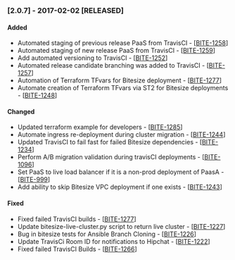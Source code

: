 ### **[2.0.7] - 2017-02-02 [RELEASED]**

#### Added

*   Automated staging of previous release PaaS from TravisCI - [[BITE-1258](https://one-jira.pearson.com/browse/BITE-1258)]
*   Automated staging of new release PaaS from TravisCI - [[BITE-1259](https://one-jira.pearson.com/browse/BITE-1259)]
*   Add automated versioning to TravisCI - [[BITE-1252](https://one-jira.pearson.com/browse/BITE-1252)]
*   Automated release candidate branching was added to TravisCI - [[BITE-1257](https://one-jira.pearson.com/browse/BITE-1257)]
*   Automation of Terraform TFvars for Bitesize deployment - [[BITE-1277](https://one-jira.pearson.com/browse/BITE-1277)]
*   Automate creation of Terraform TFvars via ST2 for Bitesize deployments - [[BITE-1248](https://one-jira.pearson.com/browse/BITE-1248)]

#### Changed

*   Updated terraform example for developers - [[BITE-1285](https://one-jira.pearson.com/browse/BITE-1285)]
*   Automate ingress re-deployment during cluster migration - [[BITE-1244](https://one-jira.pearson.com/browse/BITE-1244)]
*   Updated TravisCI to fail fast for failed Bitesize dependencies - [[BITE-1234](https://one-jira.pearson.com/browse/BITE-1234)]
*   Perform A/B migration validation during travisCI deployments - [[BITE-1096](https://one-jira.pearson.com/browse/BITE-1096)]
*   Set PaaS to live load balancer if it is a non-prod deployment of PaasA - [[BITE-999](https://one-jira.pearson.com/browse/BITE-999)]
*   Add ability to skip Bitesize VPC deployment if one exists - [[BITE-1243](https://one-jira.pearson.com/browse/BITE-1243)]

#### Fixed

*   Fixed failed TravisCI builds - [[BITE-1277](https://one-jira.pearson.com/browse/BITE-1277)]
*   Update bitesize-live-cluster.py script to return live cluster - [[BITE-1227](https://one-jira.pearson.com/browse/BITE-1227)]
*   Bug in bitesize tests for Ansible Branch Cloning - [[BITE-1226](https://one-jira.pearson.com/browse/BITE-1226)]
*   Update TravisCi Room ID for notifications to Hipchat - [[BITE-1222](https://one-jira.pearson.com/browse/BITE-1222)]
*   Fixed failed TravisCI Builds - [[BITE-1266](https://one-jira.pearson.com/browse/BITE-1266)]

